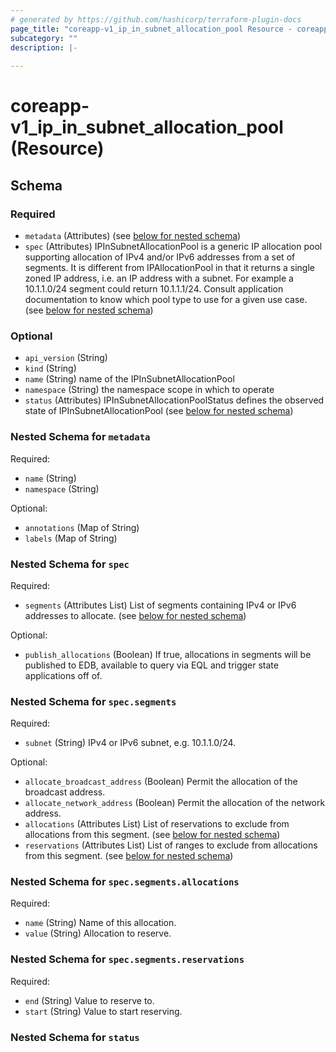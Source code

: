 ```yaml
---
# generated by https://github.com/hashicorp/terraform-plugin-docs
page_title: "coreapp-v1_ip_in_subnet_allocation_pool Resource - coreapp-v1"
subcategory: ""
description: |-
  
---
```


# coreapp-v1_ip_in_subnet_allocation_pool (Resource)





<!-- schema generated by tfplugindocs -->
## Schema

### Required

- `metadata` (Attributes) (see [below for nested schema](#nestedatt--metadata))
- `spec` (Attributes) IPInSubnetAllocationPool is a generic IP allocation pool supporting allocation of IPv4 and/or IPv6 addresses from a set of segments.
It is different from IPAllocationPool in that it returns a single zoned IP address, i.e. an IP address with a subnet. For example a 10.1.1.0/24 segment could return 10.1.1.1/24.
Consult application documentation to know which pool type to use for a given use case. (see [below for nested schema](#nestedatt--spec))

### Optional

- `api_version` (String)
- `kind` (String)
- `name` (String) name of the IPInSubnetAllocationPool
- `namespace` (String) the namespace scope in which to operate
- `status` (Attributes) IPInSubnetAllocationPoolStatus defines the observed state of IPInSubnetAllocationPool (see [below for nested schema](#nestedatt--status))

<a id="nestedatt--metadata"></a>
### Nested Schema for `metadata`

Required:

- `name` (String)
- `namespace` (String)

Optional:

- `annotations` (Map of String)
- `labels` (Map of String)


<a id="nestedatt--spec"></a>
### Nested Schema for `spec`

Required:

- `segments` (Attributes List) List of segments containing IPv4 or IPv6 addresses to allocate. (see [below for nested schema](#nestedatt--spec--segments))

Optional:

- `publish_allocations` (Boolean) If true, allocations in segments will be published to EDB, available to query via EQL and trigger state applications off of.

<a id="nestedatt--spec--segments"></a>
### Nested Schema for `spec.segments`

Required:

- `subnet` (String) IPv4 or IPv6 subnet, e.g. 10.1.1.0/24.

Optional:

- `allocate_broadcast_address` (Boolean) Permit the allocation of the broadcast address.
- `allocate_network_address` (Boolean) Permit the allocation of the network address.
- `allocations` (Attributes List) List of reservations to exclude from allocations from this segment. (see [below for nested schema](#nestedatt--spec--segments--allocations))
- `reservations` (Attributes List) List of ranges to exclude from allocations from this segment. (see [below for nested schema](#nestedatt--spec--segments--reservations))

<a id="nestedatt--spec--segments--allocations"></a>
### Nested Schema for `spec.segments.allocations`

Required:

- `name` (String) Name of this allocation.
- `value` (String) Allocation to reserve.


<a id="nestedatt--spec--segments--reservations"></a>
### Nested Schema for `spec.segments.reservations`

Required:

- `end` (String) Value to reserve to.
- `start` (String) Value to start reserving.




<a id="nestedatt--status"></a>
### Nested Schema for `status`
